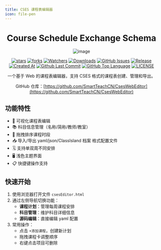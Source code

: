 ```yaml
---
title: CSES 课程表编辑器
icon: file-pen
---
```


<div align="center">

# Course Schedule Exchange Schema

![image](https://github.com/user-attachments/assets/1cb389a6-4004-4c04-9dbf-0c9aafc888a3)

[![stars](https://img.shields.io/github/stars/SmartTeachCN/CsesWebEditor?label=Stars)](https://github.com/SmartTeachCN/CsesWebEditor) [![forks](https://img.shields.io/github/forks/SmartTeachCN/CsesWebEditor?label=Forks)](https://github.com/SmartTeachCN/CsesWebEditor) [![Watchers](https://img.shields.io/github/watchers/SmartTeachCN/CsesWebEditor?style=social)](https://github.com/SmartTeachCN/CsesWebEditor/watchers) [![Downloads](https://img.shields.io/github/downloads/SmartTeachCN/CsesWebEditor/total?style=social&label=Downloads&logo=github)](https://github.com/SmartTeachCN/CsesWebEditor/releases/latest) [![GitHub Issues](https://img.shields.io/github/issues-search/SmartTeachCN/CsesWebEditor?query=is%3Aopen&style=flat&logo=github&label=Issues&color=%233fb950)](https://github.com/SmartTeachCN/CsesWebEditor/issues) [![Release](https://img.shields.io/github/v/release/SmartTeachCN/CsesWebEditor?style=flat&color=%233fb950&label=正式版)](https://github.com/SmartTeachCN/CsesWebEditor/releases/latest)  [![Created At](https://img.shields.io/github/created-at/SmartTeachCN/CsesWebEditor)](https://github.com/SmartTeachCN/CsesWebEditor) [![Github Last Commit](https://img.shields.io/github/last-commit/SmartTeachCN/CsesWebEditor)](https://github.com/SmartTeachCN/CsesWebEditor/commits/main) [![GitHub Top Language](https://img.shields.io/github/languages/top/SmartTeachCN/CsesWebEditor)](https://github.com/SmartTeachCN/CsesWebEditor) [![LICENSE](https://img.shields.io/badge/License-GPL--3.0-red.svg "LICENSE")](https://github.com/SmartTeachCN/CsesWebEditor/blob/main/LICENSE)

一个基于 Web 的课程表编辑器，支持 CSES 格式的课程表创建、管理和导出。

GitHub 仓库：[https://github.com/SmartTeachCN/CsesWebEditor](https://github.com/SmartTeachCN/CsesWebEditor)

</div>

## 功能特性

- 📅 可视化课程表编辑
- 📚 科目信息管理（名称/简称/教师/教室）
- 🔄 拖拽排序课程时段
- 📥 导入/导出 yaml/json/ClassIsland 档案 格式配置文件
- 🗓️ 支持单双周不同安排
- 🖥️ 浅色主题界面
- 📋 快捷键操作支持

## 快速开始

1. 使用浏览器打开文件 `csesEditor.html`
2. 通过左侧导航切换功能：
   - **课程计划**：管理每周课程安排
   - **科目管理**：维护科目详细信息
   - **源码编辑**：直接编辑 yaml 配置
3. 常用操作：
   - 点击 `+添加课程`，创建新计划
   - 拖拽课程卡调整顺序
   - 右键点击项目可删除
